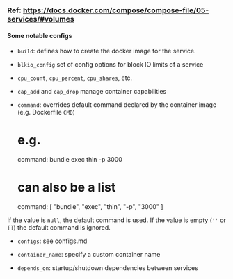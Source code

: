 ### Ref: https://docs.docker.com/compose/compose-file/05-services/#volumes

#### Some notable configs
- `build`: defines how to create the docker image for the service.

- `blkio_config` set of config options for block IO limits of a service

- `cpu_count`, `cpu_percent`, `cpu_shares`, etc.

- `cap_add` and `cap_drop` manage container capabilities

- `command`: overrides default command declared by the container image (e.g. Dockerfile `CMD`)

    # e.g.
    command: bundle exec thin -p 3000

    # can also be a list
    command: [ "bundle", "exec", "thin", "-p", "3000" ]

If the value is `null`, the default command is used. If the value is empty (`''` or `[]`) the default command is ignored.

- `configs`: see configs.md

- `container_name`: specify a custom container name

- `depends_on`: startup/shutdown dependencies between services
